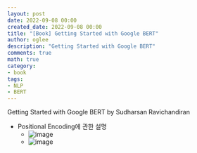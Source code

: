 ```yaml
---
layout: post
date: 2022-09-08 00:00
created_date: 2022-09-08 00:00
title: "[Book] Getting Started with Google BERT"
author: oglee
description: "Getting Started with Google BERT"
comments: true
math: true
category:
- book
tags:
- NLP
- BERT
---
```


Getting Started with Google BERT by Sudharsan Ravichandiran
<!--more-->

- Positional Encoding에 관한 설명
  - ![image](https://user-images.githubusercontent.com/18374514/188919880-c7da1047-f3fa-48c6-b3e1-e98ff17624a0.png)
  - ![image](https://user-images.githubusercontent.com/18374514/188919806-0d726905-a441-489a-8c4e-867b8952b893.png)
